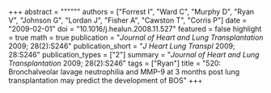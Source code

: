 +++
abstract = """"""
authors = ["Forrest I", "Ward C", "Murphy D", "Ryan V", "Johnson G", "Lordan J", "Fisher A", "Cawston T", "Corris P"]
date = "2009-02-01"
doi = "10.1016/j.healun.2008.11.527"
featured = false
highlight = true
math = true
publication = "*Journal of Heart and Lung Transplantation* 2009; 28(2):S246"
publication_short = "*J Heart Lung Transpl* 2009; 28:S246"
publication_types = ["2"]
summary = "*Journal of Heart and Lung Transplantation* 2009; 28(2):S246"
tags = ["Ryan"]
title = "520: Bronchalveolar lavage neutrophilia and MMP-9 at 3 months post lung transplantation may predict the development of BOS"
+++
